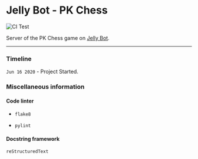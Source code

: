 # Jelly Bot - PK Chess

![CI Test](https://github.com/RaenonX/JellyBot-PKChess/workflows/CI%20Test/badge.svg)

Server of the PK Chess game on [Jelly Bot](https://github.com/RaenonX/Jelly-Bot). 

<hr>

### Timeline

`Jun 16 2020` - Project Started.

### Miscellaneous information

#### Code linter

- `flake8`

- `pylint`

#### Docstring framework

`reStructuredText`
